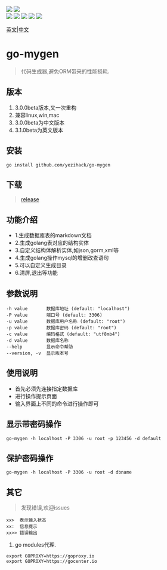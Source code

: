 ![](https://img.shields.io/badge/go--mygen-tools-orange?style=plastic&logo=appveyor)
![](https://img.shields.io/badge/download-4M-green?style=plastic&logo=appveyor)
<br/>
![](https://img.shields.io/github/v/release/yezihack/go-mygen.svg)
![](https://img.shields.io/github/stars/yezihack/go-mygen)
![](https://img.shields.io/github/issues/yezihack/go-mygen)
![](https://img.shields.io/github/forks/yezihack/go-mygen)
![](https://img.shields.io/github/license/yezihack/go-mygen)

[英文](README.md)|[中文](README-CN.md)

# go-mygen
> 代码生成器,避免ORM带来的性能损耗.

## 版本
1. 3.0.0beta版本,又一次重构
1. 兼容linux,win,mac
1. 3.0.0beta为中文版本
1. 3.1.0beta为英文版本

## 安装
```
go install github.com/yezihack/go-mygen
```
## 下载
> [release](https://github.com/yezihack/go-mygen/releases/tag/3.0.0beta)

## 功能介绍
- 1.生成数据库表的markdown文档
- 2.生成golang表对应的结构实体
- 3.自定义结构体解析实体,如json,gorm,xml等
- 4.生成golang操作mysql的增删改查语句
- 5.可以自定义生成目录
- 6.清屏,退出等功能


## 参数说明
```
-h value       数据库地址 (default: "localhost")
-P value       端口号 (default: 3306)
-u value       数据库用户名称 (default: "root")
-p value       数据库密码 (default: "root")
-c value       编码格式 (default: "utf8mb4")
-d value       数据库名称
--help         显示命令帮助
--version, -v  显示版本号
```

## 使用说明
- 首先必须先连接指定数据库
- 进行操作提示页面
- 输入界面上不同的命令进行操作即可

## 显示带密码操作
```
go-mygen -h localhost -P 3306 -u root -p 123456 -d default
```

## 保护密码操作
```
go-mygen -h localhost -P 3306 -u root -d dbname
```

## 其它
> 发现错误,欢迎issues
```
xx>  表示输入状态
xx:  信息提示
xx>> 错误输出
```

1. go modules代理.
```
export GOPROXY=https://goproxy.io
export GOPROXY=https://gocenter.io
```
